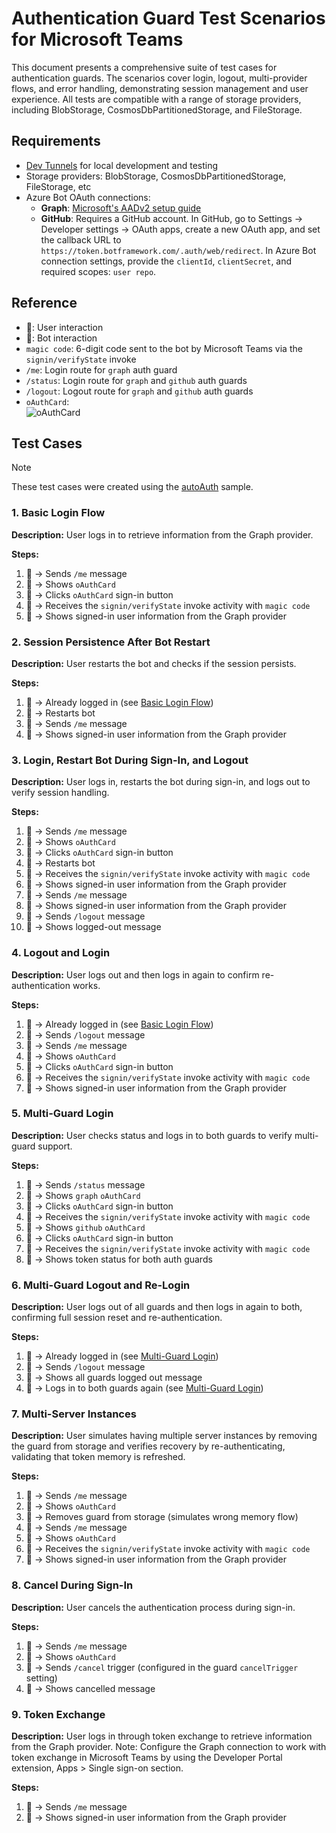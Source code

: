# Authentication Guard Test Scenarios for Microsoft Teams

This document presents a comprehensive suite of test cases for authentication guards. The scenarios cover login, logout, multi-provider flows, and error handling, demonstrating session management and user experience. All tests are compatible with a range of storage providers, including BlobStorage, CosmosDbPartitionedStorage, and FileStorage.

## Requirements

- [Dev Tunnels](https://learn.microsoft.com/en-us/azure/developer/dev-tunnels/get-started?tabs=windows) for local development and testing
- Storage providers: BlobStorage, CosmosDbPartitionedStorage, FileStorage, etc
- Azure Bot OAuth connections:
  - **Graph**: [Microsoft's AADv2 setup guide](https://github.com/microsoft/Agents/blob/main/docs/HowTo/azurebot-user-authentication-fic.md#register-the-oauth-identity-with-the-azure-bot)
  - **GitHub**: Requires a GitHub account. In GitHub, go to Settings → Developer settings → OAuth apps, create a new OAuth app, and set the callback URL to `https://token.botframework.com/.auth/web/redirect`. In Azure Bot connection settings, provide the `clientId`, `clientSecret`, and required scopes: `user repo`.

## Reference

- 🧑: User interaction
- 🤖: Bot interaction
- `magic code`: 6-digit code sent to the bot by Microsoft Teams via the `signin/verifyState` invoke
- `/me`: Login route for `graph` auth guard
- `/status`: Login route for `graph` and `github` auth guards
- `/logout`: Logout route for `graph` and `github` auth guards
- `oAuthCard`: <br>
  ![oAuthCard](https://github.com/user-attachments/assets/9a639a59-6806-4150-acb2-1144b9ae931b)


## Test Cases

> [!NOTE]
> These test cases were created using the [autoAuth](/samples/auth/autoAuth.ts) sample.

### 1. Basic Login Flow

**Description:**
User logs in to retrieve information from the Graph provider.

**Steps:**

1. 🧑 → Sends `/me` message
2. 🤖 → Shows `oAuthCard`
3. 🧑 → Clicks `oAuthCard` sign-in button
4. 🤖 → Receives the `signin/verifyState` invoke activity with `magic code`
5. 🤖 → Shows signed-in user information from the Graph provider

### 2. Session Persistence After Bot Restart

**Description:**
User restarts the bot and checks if the session persists.

**Steps:**

1. 🧑 → Already logged in (see [Basic Login Flow](#1-basic-login-flow))
2. 🧑 → Restarts bot
3. 🧑 → Sends `/me` message
4. 🤖 → Shows signed-in user information from the Graph provider

### 3. Login, Restart Bot During Sign-In, and Logout

**Description:**
User logs in, restarts the bot during sign-in, and logs out to verify session handling.

**Steps:**

1. 🧑 → Sends `/me` message
2. 🤖 → Shows `oAuthCard`
3. 🧑 → Clicks `oAuthCard` sign-in button
4. 🧑 → Restarts bot
5. 🤖 → Receives the `signin/verifyState` invoke activity with `magic code`
6. 🤖 → Shows signed-in user information from the Graph provider
7. 🧑 → Sends `/me` message
8. 🤖 → Shows signed-in user information from the Graph provider
9. 🧑 → Sends `/logout` message
10. 🤖 → Shows logged-out message

### 4. Logout and Login

**Description:**
User logs out and then logs in again to confirm re-authentication works.

**Steps:**

1. 🧑 → Already logged in (see [Basic Login Flow](#1-basic-login-flow))
2. 🧑 → Sends `/logout` message
3. 🧑 → Sends `/me` message
4. 🤖 → Shows `oAuthCard`
5. 🧑 → Clicks `oAuthCard` sign-in button
6. 🤖 → Receives the `signin/verifyState` invoke activity with `magic code`
7. 🤖 → Shows signed-in user information from the Graph provider

### 5. Multi-Guard Login

**Description:**
User checks status and logs in to both guards to verify multi-guard support.

**Steps:**

1. 🧑 → Sends `/status` message
2. 🤖 → Shows `graph` `oAuthCard`
3. 🧑 → Clicks `oAuthCard` sign-in button
4. 🤖 → Receives the `signin/verifyState` invoke activity with `magic code`
5. 🤖 → Shows `github` `oAuthCard`
6. 🧑 → Clicks `oAuthCard` sign-in button
7. 🤖 → Receives the `signin/verifyState` invoke activity with `magic code`
8. 🤖 → Shows token status for both auth guards

### 6. Multi-Guard Logout and Re-Login

**Description:**
User logs out of all guards and then logs in again to both, confirming full session reset and re-authentication.

**Steps:**

1. 🧑 → Already logged in (see [Multi-Guard Login](#5-multi-guard-login))
2. 🧑 → Sends `/logout` message
3. 🤖 → Shows all guards logged out message
4. 🧑 → Logs in to both guards again (see [Multi-Guard Login](#5-multi-guard-login))

### 7. Multi-Server Instances

**Description:**
User simulates having multiple server instances by removing the guard from storage and verifies recovery by re-authenticating, validating that token memory is refreshed.

**Steps:**

1. 🧑 → Sends `/me` message
2. 🤖 → Shows `oAuthCard`
3. 🧑 → Removes guard from storage (simulates wrong memory flow)
4. 🧑 → Sends `/me` message
5. 🤖 → Shows `oAuthCard`
6. 🤖 → Receives the `signin/verifyState` invoke activity with `magic code`
7. 🤖 → Shows signed-in user information from the Graph provider

### 8. Cancel During Sign-In

**Description:**
User cancels the authentication process during sign-in.

**Steps:**

1. 🧑 → Sends `/me` message
2. 🤖 → Shows `oAuthCard`
3. 🧑 → Sends `/cancel` trigger (configured in the guard `cancelTrigger` setting)
4. 🤖 → Shows cancelled message

### 9. Token Exchange

**Description:**
User logs in through token exchange to retrieve information from the Graph provider.
Note: Configure the Graph connection to work with token exchange in Microsoft Teams by using the Developer Portal extension, Apps > Single sign-on section.

**Steps:**

1. 🧑 → Sends `/me` message
2. 🤖 → Shows signed-in user information from the Graph provider

